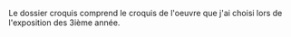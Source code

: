 Le dossier croquis comprend le croquis de l'oeuvre que j'ai choisi lors de l'exposition des 3ième année.

